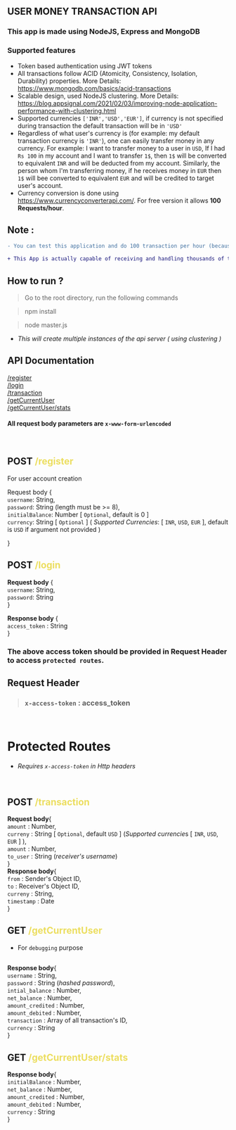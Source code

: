 ## USER MONEY TRANSACTION API
### This app is made using NodeJS, Express and MongoDB
### Supported features
- Token based authentication using JWT tokens
- All transactions follow ACID (Atomicity, Consistency, Isolation, Durability) properties. More Details: https://www.mongodb.com/basics/acid-transactions
- Scalable design, used NodeJS clustering.
More Details: https://blog.appsignal.com/2021/02/03/improving-node-application-performance-with-clustering.html
- Supported currencies `['INR','USD','EUR']`, if currency is not specified during transaction the default transaction will be in `'USD'`
- Regardless of what user's currency is (for example: my default transaction currency is `'INR'`), one can easily transfer money in any currency.
For example: I want to transfer money to a user in `USD`, If I had `Rs 100` in my account and I want to transfer `1$`, then `1$` will be converted to equivalent `INR` and will be deducted from my account. Similarly, the person whom I'm transferring money, if he receives money in `EUR` then `1$` will bee converted to equivalent `EUR` and will be credited to target user's account.
- Currency conversion is done using https://www.currencyconverterapi.com/. For free version it allows **100 Requests/hour**.
## Note :
```diff 
- You can test this application and do 100 transaction per hour (because I'm using free currency converter API).

+ This App is actually capable of receiving and handling thousands of transaction requests/sec
```

## **How to run ?**
> Go to the root directory, run the following commands

> npm install 

>  node master.js </br> 

- *This will create multiple instances of the api server ( using  clustering )*

## API Documentation
[/register](#register)</br>
[/login](#login)</br>
[/transaction](#post-transaction)</br>
[/getCurrentUser](#get-currentUser)</br>
[/getCurrentUser/stats](#get-currentUser-stats)</br>

#### **All request body parameters are `x-www-form-urlencoded`** 
</br>
<h2 id='register'>POST <span style="color:#ecde60">/register<span></h2>
For user account creation </br>

Request body {  </br>
     `username`: String, </br>
     `password`:  String (length must be >= 8), </br>
     `initialBalance`: Number [ `Optional`, default is 0 ] </br>
     `currency`:  String [ `Optional` ] ( *Supported Currencies*: [ `INR`, `USD`, `EUR` ], default is `USD` if argument not provided )

}

<h2 id='login'>POST <span style="color:#ecde60">/login<span></h2>

**Request body** {  </br>
     `username`: String, </br>
     `password`:  String </br>
}

**Response body** { </br>
    `access_token` : String </br>
} </br>
### The above access token should  be provided in **Request Header** to access `protected routes`. </br>

## **Request Header**
> ### `x-access-token` :  access_token

</br>

# **Protected Routes**
- *Requires `x-access-token` in Http headers*
</br>

<h2 id='post-transaction'>POST <span style="color:#ecde60">/transaction<span></h2>

**Request body**{ </br>
    `amount` : Number, </br>
    `curreny` : String [ `Optional`, default `USD` ] (*Supported currencie*s [ `INR`, `USD`, `EUR` ] ), </br>
    `amount` : Number, </br>
    `to_user` : String (*receiver's username*) </br>
} </br>
**Response body**{ </br>
    `from` : Sender's Object ID, </br>
    `to` : Receiver's Object ID, </br>
    `curreny` : String, </br>
    `timestamp` : Date </br>
} </br>

<h2 id='get-currentUser'>GET <span style="color:#ecde60">/getCurrentUser<span></h2>

- For `debugging` purpose </br> 
##
**Response body**{ </br>
    `username` : String,</br>
    `password` : String (*hashed password*), </br>
    `intial_balance` : Number, </br>
    `net_balance` : Number, </br>
    `amount_credited` : Number, </br>
    `amount_debited` : Number, </br>
    `transaction` : Array of all transaction's ID, </br>
    `currency` : String </br>
} </br>

<h2 id='get-currentUser-stats'>GET <span style="color:#ecde60">/getCurrentUser/stats<span></h2>

**Response body**{ </br>
    `initialBalance` : Number, </br>
    `net_balance` : Number, </br>
    `amount_credited` : Number, </br>
    `amount_debited` : Number, </br>
    `currency` : String </br>
} </br>
